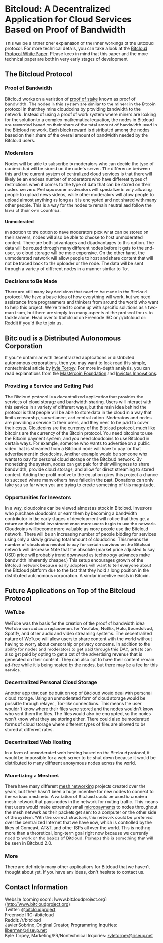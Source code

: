 # Bitcloud: A Decentralized Application for Cloud Services Based on Proof of Bandwidth

This will be a rather brief explanation of the inner workings of the Bitcloud protocol. For more technical details, you can take a look at the [Bitcloud Protocol White Paper](https://github.com/wetube/bitcloud/blob/master/bitcloud.org). Please keep in mind that this paper and the more technical paper are both in very early stages of development.

## The Bitcloud Protocol

### Proof of Bandwidth

Bitcloud works on a variation of [proof of stake](https://bitcoin.it/wiki/Proof_of_Stake) known as proof of bandwidth. The nodes in this system are similar to the miners in the Bitcoin protocol in that they mine cloudcoins by providing bandwidth to the network. Instead of using a proof of work system where miners are looking for the solution to a complex mathematical equation, the nodes in Bitcloud are rewarded based on their share of the total amount of bandwidth used in the Bitcloud network. Each [block reward](https://en.bitcoin.it/wiki/Mining) is distributed among the nodes based on their share of the overall amount of bandwidth needed by the Bitcloud users.

### Moderators

Nodes will be able to subscribe to moderators who can decide the type of content that will be stored on the node's server. The difference between this and the current system of centralized cloud services is that there will likely be an endless number of moderators who have different types of restrictions when it comes to the type of data that can be stored on their nodes' servers. Perhaps some moderators will specialize in only allowing people to upload news videos, while other moderators will allow people to upload almost anything as long as it is encrypted and not shared with many other people. This is a way for the nodes to remain neutral and follow the laws of their own countries.

#### Unmoderated

In addition to the option to have moderators pick what can be stored on their servers, nodes will also be able to choose to host unmoderated content. There are both advantages and disadvantages to this option. The data will be routed through many different nodes before it gets to the end-user, so cloud storage will be more expensive. On the other hand, the unmoderated network will allow people to host and share content that will not be traced back to the uploader or the node. The data will be sent through a variety of different nodes in a manner similar to Tor.

### Decisions to Be Made

There are still many key decisions that need to be made in the Bitcloud protocol. We have a basic idea of how everything will work, but we need assistance from programmers and thinkers from around the world who want to help this project. We've tried to come up with specific solutions as a two-man team, but there are simply too many aspects of the protocol for us to tackle alone. Head over to #bitcloud on Freenode IRC or /r/bitcloud on Reddit if you'd like to join us.

## Bitcloud is a Distributed Autonomous Corporation

If you're unfamiliar with decentralized applications or distributed autonomous corporations, then you may want to look read this simple, nontechnical article by [Kyle Torpey](http://newswax.com/2014/01/implications-crypto-assets-part-3-distributed-autonomous-corporations/). For more in-depth analysis, you can read explanations from the [Mastercoin Foundation](https://github.com/DavidJohnstonCEO/DecentralizedApplications/blob/master/README.md) and [Invictus Innovations](http://letstalkbitcoin.com/bitcoin-and-the-three-laws-of-robotics/#.UjjO0mTFT7v).

### Providing a Service and Getting Paid

The Bitcloud protocol is a decentralized application that provides the services of cloud storage and bandwidth sharing. Users will interact with this service in a variety of different ways, but the main idea behind the protocol is that people will be able to store data in the cloud in a way that limits censorship, surveillance, and centralization. Moderators and nodes are providing a service to their users, and they need to be paid to cover their costs. Cloudcoins are the currency of the Bitcloud protocol, much like bitcoins are the currency of the Bitcoin protocol. You need bitcoins to use the Bitcoin payment system, and you need cloudcoins to use Bitcloud in certain ways. For example, someone who wants to advertise on a public video that is streamed from a Bitcloud node will have to pay for that advertisement in cloudcoins. Another example would be someone who wants to pay for personal cloud storage on the Bitcloud network. By monetizing the system, nodes can get paid for their willingness to share bandwidth, provide cloud storage, and allow for direct streaming to stored content. Adding the profit motive to the equation gives this project a chance to succeed where many others have failed in the past. Donations can only take you so far when you are trying to create something of this magnitude.

### Opportunities for Investors

In a way, cloudcoins can be viewed almost as stock in Bitcloud. Investors who purchase cloudcoins or earn them by becoming a bandwidth contributor in the early stages of development will notice that they get a return on their initial investment once more users begin to use the network. Cloudcoins will become more valuable as more people use the Bitcloud network. There will be an increasing number of people bidding for services using only a slowly growing total amount of cloudcoins. This means the number of cloudcoins needed to pay for certain services on the Bitcloud network will decrease.Note that the absolute (market price adjusted to say USD) price will probably trend downward as technology advances make bandwidth inherently cheaper.) This setup encourages growth of the Bitcloud network because early adopters will want to tell everyone about the Bitcloud platform due to the fact that they hold a long position in the distributed autonomous corporation. A similar incentive exists in Bitcoin.

## Future Applications on Top of the Bitcloud Protocol
### WeTube

WeTube was the basis for the creation of the proof of bandwidth idea. WeTube can act as a replacement for YouTube, Netflix, Hulu, Soundcloud, Spotify, and other audio and video streaming systems. The decentralized nature of WeTube will allow users to share content with the world without having to worry about censorship or privacy concerns. In addition to the ability for nodes and moderators to get paid through this DAC, artists can also get paid by opting to get a cut of the advertising revenue that is generated on their content. They can also opt to have their content remain ad-free while it is being hosted by the nodes, but there may be a fee for this service.

### Decentralized Personal Cloud Storage

Another app that can be built on top of Bitcloud would deal with personal cloud storage. Using an unmoderated form of cloud storage would be possible through relayed, Tor-like connections. This means the user wouldn't know where their files were stored and the nodes wouldn't know who sent them the files. The files would also be encrypted, so the nodes won't know what they are storing either. There could also be moderated forms of cloud storage where different types of files are allowed to be stored at different rates.

### Decentralized Web Hosting

In a form of unmoderated web hosting based on the Bitcloud protocol, it would be impossible for a web server to be shut down because it would be distributed to many different anonymous nodes across the world.

### Monetizing a Meshnet

There have many different [mesh networking](https://en.wikipedia.org/wiki/Meshnet) projects created over the years, but there hasn't been a huge incentive for new nodes to connect to the various meshnets. A variation of Bitcloud could be used to create a mesh network that pays nodes in the network for routing traffic. This means that users would make extremely small [micropayments](https://en.wikipedia.org/wiki/Micropayments) to nodes throughout the mesh network as their packets get sent to a computer on the other side of the system. With the correct structure, this network could be preferred over the centralized Internet that we have now, which is controlled by the likes of Comcast, AT&T, and other ISPs all over the world. This is nothing more than a theoretical, long-term goal right now because we currently need to work on the basics of Bitcloud. Perhaps this is something that will be seen in Bitcloud 2.0.

### More

There are definitely many other applications for Bitcloud that we haven't thought about yet. If you have any ideas, don't hesitate to contact us.

## Contact Information

Website (coming soon): [www.bitcloudproject.org](http://www.bitcloudproject.org)  
Twitter: [@bitcloudproject](http://www.twitter.com/bitcloudproject)  
Freenode IRC: #bitcloud  
Reddit: [/r/bitcloud](http://www.reddit.com/r/bitcloud)  
Javier Sobrino, Original Creator, Programming Inquiries: liberman@riseup.net  
Kyle Torpey, Marketing/PR/Nontechnical Inquiries: kyletorpey@riseup.net
